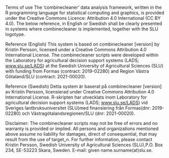 Terms of use
The ‘combinecleaner’ data analysis framework, written in the R programming language for statistical computing and graphics, is provided under the Creative Commons Licence: Attribution 4.0 International (CC BY 4.0). The below reference, in English or Swedish shall be clearly presented in systems where combinecleaner is implemented, together with the SLU logotype.

Reference (English)
This system is based on combinecleaner [version] by Kristin Persson, licensed under a Creative Commons Attribution 4.0 International License. The combinecleaner scripts were developed within the Laboratory for agricultural decision support systems (LADS; www.slu.se/LADS) at the Swedish University of Agricultural Sciences (SLU) with funding from Formas (contract: 2019-02280) and Region Västra Götaland/SLU (contract: 2021-00020).

Reference (Swedish)
Detta system är baserat på combinecleaner [version] av Kristin Persson, licensierad under Creative Commons Attribution 4.0 International License. R-skripten har utvecklats inom Laboratory for agricultural decision support systems (LADS; www.slu.se/LADS) vid Sveriges lantbruksuniversitet (SLU)med finansiering från Formas(dnr: 2019-02280) och Västragötalandsregionen/SLU (dnr: 2021-00020).

Disclaimer:
The combinecleaner scripts may not be free of errors and no warranty is provided or implied. All persons and organizations mentioned above assume no liability for damages, direct of consequential, that may result from the use of target_n. For further information, please contact Kristin Persson, Swedish University of Agricultural Sciences (SLU),P.O. Box 234, SE-53223 Skara, Sweden. E-mail: given name.surname(at)slu.se.
